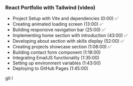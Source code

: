 ### React Portfolio with Tailwind (video)

- Project Setup with Vite and dependencies (0:00) ✅
- Creating animated loading screen (13:00) ✅
- Buliding responsive navigation bar (25:00) ✅
- Implementing home section with introduction (43:00) ✅
- Developing about section with skills display (52:00) ✅
- Creating projects showcase section (1:08:00) ✅
- Building contact form component (1:18:00)
- Integrating EmailJS functionality (1:35:00)
- Setting up environment variables (1:43:00)
- Deploying to GitHub Pages (1:45:00)

git l
